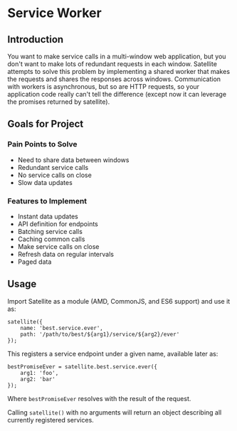 # Service Worker

## Introduction
You want to make service calls in a multi-window web application, but you don't
want to make lots of redundant requests in each window. Satellite attempts to
solve this problem by implementing a shared worker that makes the requests and
shares the responses across windows. Communication with workers is asynchronous,
but so are HTTP requests, so your application code really can't tell the
difference (except now it can leverage the promises returned by satellite).

## Goals for Project

### Pain Points to Solve
- Need to share data between windows
- Redundant service calls
- No service calls on close
- Slow data updates

### Features to Implement
- Instant data updates
- API definition for endpoints
- Batching service calls
- Caching common calls
- Make service calls on close
- Refresh data on regular intervals
- Paged data

## Usage
Import Satellite as a module (AMD, CommonJS, and ES6 support) and use it as:

    satellite({
        name: 'best.service.ever',
        path: '/path/to/best/${arg1}/service/${arg2}/ever'
    });

This registers a service endpoint under a given name, available later as:

    bestPromiseEver = satellite.best.service.ever({
        arg1: 'foo',
        arg2: 'bar'
    });

Where `bestPromiseEver` resolves with the result of the request.

Calling `satellite()` with no arguments will return an object describing all
currently registered services.
